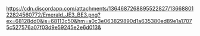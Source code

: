 https://cdn.discordapp.com/attachments/1364687268895522827/1366880122824560772/Emerald_JE3_BE3.png?ex=68128dd0&is=68113c50&hm=a0c3e063829890d1a635380ed89e1a17075c527576a07f03d9e59245e2e6d013&
